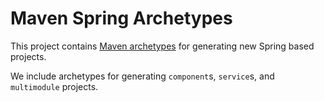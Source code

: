 Maven Spring Archetypes
=======================

This project contains [Maven archetypes](http://maven.apache.org/archetype/maven-archetype-plugin/)
for generating new Spring based projects.

We include archetypes for generating `component`s, `service`s, and `multimodule` projects.
